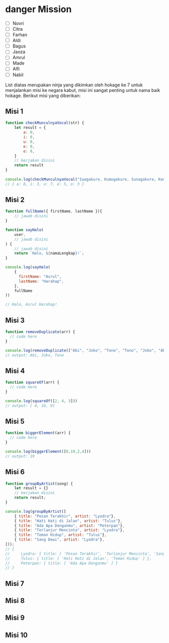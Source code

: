# danger Mission

- [ ] Novri
- [ ] Citra
- [ ] Farhan
- [ ] Aldi
- [ ] Bagus
- [ ] Jaoza
- [ ] Amrul
- [ ] Made
- [ ] Alfi
- [ ] Nabil

List diatas merupakan ninja yang dikimkan oleh hokage ke 7 untuk menjalankan misi ke negara kabut, misi ini sangat penting untuk nama baik hokage. Berikut misi yang diberikan:

## Misi 1

```js
function checkMunculnyaVocal(str) {
    let result = {
        a: 0,
        i: 0,
        u: 0,
        e: 0,
        o: 0,
    }
    // kerjakan disini
    return result
}
  
console.log(checkMunculnyaVocal("Iwagakure, Kumogakure, Sunagakure, Konohagakure, Kirigakure"))
// { a: 8, i: 3, u: 7, e: 5, o: 3 }
```

## Misi 2

```js
function fullName({ firstName, lastName }){
    // jawab disini
}

function sayHalo(
    user, 
    // jawab disini
) {
    // jawab disini
    return `Halo, ${namaLengkap}!`;
}

console.log(sayHalo(
    {
      firstName: "Asrul",
      lastName: "Harahap",
    },
    fullName
))

// Halo, Asrul Harahap!
```

## Misi 3

```js
function removeDuplicate(arr) {
  // code here
}

console.log(removeDuplicate(["Abi", "Joko", "Tono", "Tono", "Joko", "Abi"]))
// output: Abi, Joko, Tono
```

## Misi 4

```js
function squareOf(arr) {
  // code here
}

console.log(squareOf([2, 4, 3]))
// output: [ 4, 16, 9]
```

## Misi 5

```js
function biggerElement(arr) {
  // code here
}

console.log(biggerElement([8,19,2,4]))
// output: 19
```

## Misi 6

```js
function groupByArtist(song) {
    let result = {}
    // kerjakan disini
    return result;
}

console.log(groupByArtist([
    { title: "Pesan Terakhir", artist: "Lyodra"},
    { title: "Hati Hati di Jalan", artist: "Tulus"},
    { title: "Ada Apa Denganmu", artist: "Peterpan"},
    { title: "Terlanjur Mencinta", artist: "Lyodra"},
    { title: "Teman Hidup", artist: "Tulus"},
    { title: "Sang Dewi", artist: "Lyodra"},
]));
// {
//     Lyodra: { title: [ 'Pesan Terakhir', 'Terlanjur Mencinta', 'Sang Dewi' ] },
//     Tulus: { title: [ 'Hati Hati di Jalan', 'Teman Hidup' ] },
//     Peterpan: { title: [ 'Ada Apa Denganmu' ] }
// }
```

## Misi 7

## Misi 8

## Misi 9

## Misi 10
